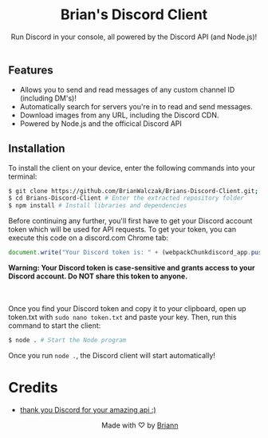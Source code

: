 <h1 align="center">Brian's Discord Client</h1>

<p align="center">Run Discord in your console, all powered by the Discord API (and Node.js)!<br><br></p>

## Features
- Allows you to send and read messages of any custom channel ID (including DM's)!
- Automatically search for servers you're in to read and send messages.
- Download images from any URL, including the Discord CDN.
- Powered by Node.js and the officical Discord API

## Installation
To install the client on your device, enter the following commands into your terminal:

```bash
$ git clone https://github.com/BrianWalczak/Brians-Discord-Client.git; # Clone the repository from GitHub
$ cd Brians-Discord-Client # Enter the extracted repository folder
$ npm install # Install libraries and dependencies
```

Before continuing any further, you'll first have to get your Discord account token which will be used for API requests.
To get your token, you can execute this code on a discord.com Chrome tab:
```js
document.write("Your Discord token is: " + (webpackChunkdiscord_app.push([[''],{},e=>{m=[];for(let c in e.c)m.push(e.c[c])}]),m).find(m=>m?.exports?.default?.getToken!==void 0).exports.default.getToken());
```
<b>Warning: Your Discord token is case-sensitive and grants access to your Discord account. Do NOT share this token to anyone.</b>

<br></br>
Once you find your Discord token and copy it to your clipboard, open up token.txt with `sudo nano token.txt` and paste your key. Then, run this command to start the client: 
```bash
$ node . # Start the Node program
```
Once you run ``node .``, the Discord client will start automatically!


# Credits
- [thank you Discord for your amazing api :)](https://discord.com)

  <p align="center">Made with ♡ by <a href="https://www.brianwalczak.com">Briann</a></p>
